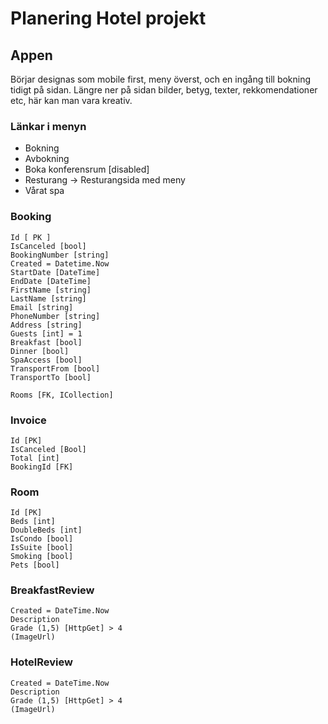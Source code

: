 # Planering Hotel projekt

## Appen

Börjar designas som mobile first, meny överst, och en ingång till bokning tidigt på sidan. 
Längre ner på sidan bilder, betyg, texter, rekkomendationer etc, här kan man vara kreativ.

### Länkar i menyn
* Bokning
* Avbokning
* Boka konferensrum [disabled]
* Resturang -> Resturangsida med meny
* Vårat spa

### Booking
```
Id [ PK ]
IsCanceled [bool]
BookingNumber [string]
Created = Datetime.Now
StartDate [DateTime]
EndDate [DateTime]
FirstName [string]
LastName [string]
Email [string]
PhoneNumber [string]
Address [string]
Guests [int] = 1
Breakfast [bool]
Dinner [bool]
SpaAccess [bool]
TransportFrom [bool]
TransportTo [bool]

Rooms [FK, ICollection]
```

### Invoice
```
Id [PK]
IsCanceled [Bool]
Total [int]
BookingId [FK]
```

### Room
```
Id [PK]
Beds [int] 
DoubleBeds [int]
IsCondo [bool]
IsSuite [bool]
Smoking [bool]
Pets [bool]
```

### BreakfastReview
```
Created = DateTime.Now
Description
Grade (1,5) [HttpGet] > 4
(ImageUrl)
```

### HotelReview
```
Created = DateTime.Now
Description
Grade (1,5) [HttpGet] > 4
(ImageUrl)
```